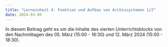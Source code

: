 ```yaml
---
title: "Lerneinheit 4: Funktion und Aufbau von Archivsystemen 1/2"
date: 2024-03-05
---
```


In diesem Beitrag geht es um die Inhalte des vierten Unterrichtsblocks von den Nachmittagen des 05. März (15:00 - 16:30) und 12. März 2024 (15:00 - 18:30).
 
